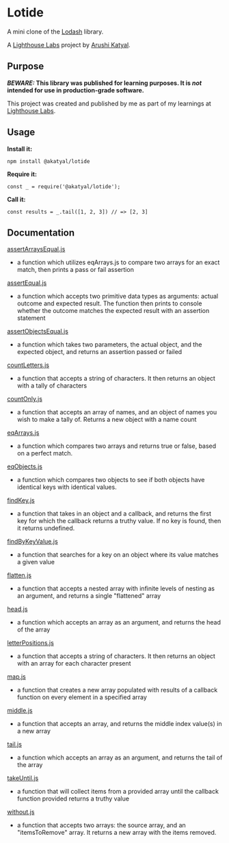# Lotide

A mini clone of the [Lodash](https://lodash.com) library.

A [Lighthouse Labs](https://www.lighthouselabs.ca/) project by [Arushi Katyal](https://github.com/katy-arushi).

## Purpose

**_BEWARE:_ This library was published for learning purposes. It is _not_ intended for use in production-grade software.**

This project was created and published by me as part of my learnings at [Lighthouse Labs](https://www.lighthouselabs.ca/). 

## Usage

**Install it:**

`npm install @akatyal/lotide`

**Require it:**

`const _ = require('@akatyal/lotide');`

**Call it:**

`const results = _.tail([1, 2, 3]) // => [2, 3]`

## Documentation
[assertArraysEqual.js](/assert_functions/assertArraysEqual.js)

 * a function which utilizes eqArrays.js to compare two arrays for an exact match, then prints a pass or fail assertion

[assertEqual.js](/assertEqual.js)

* a function which accepts two primitive data types as arguments: actual outcome and expected result. The function then prints to console whether the outcome matches the expected result with an assertion statement

[assertObjectsEqual.js](/assertObjectsEqual.js)

* a function which takes two parameters, the actual object, and the expected object, and returns an assertion passed or failed

[countLetters.js](/countLetters.js)

* a function that accepts a string of characters. It then returns an object with a tally of characters

[countOnly.js](/countOnly.js)

* a function that accepts an array of names, and an object of names you wish to make a tally of. Returns a new object with a name count

[eqArrays.js](/eqArrays.js)

 * a function which compares two arrays and returns true or false, based on a perfect match.

[eqObjects.js](/eqObjects.js)

 * a function which compares two objects to see if both objects have identical keys with identical values.

[findKey.js](/findKey.js)

 * a function that takes in an object and a callback, and returns the first key for which the callback returns a truthy value. If no key is found, then it returns undefined.

[findByKeyValue.js](/findKeyByValue.js)

* a function that searches for a key on an object where its value matches a given value

[flatten.js](/flatten.js)

* a function that accepts a nested array with infinite levels of nesting as an argument, and returns a single "flattened" array

[head.js](/head.js)

* a function which accepts an array as an argument, and returns the head of the array

[letterPositions.js](/letterPositions.js)

* a function that accepts a string of characters. It then returns an object with an array for each character present

[map.js](/map.js)

* a function that creates a new array populated with results of a callback function on every element in a specified array

[middle.js](/middle.js)

* a function that accepts an array, and returns the middle index value(s) in a new array

[tail.js](tail.js)

* a function which accepts an array as an argument, and returns the tail of the array

[takeUntil.js](/takeUntil.js)

* a function that will collect items from a provided array until the callback function provided returns a truthy value

[without.js](/without.js)

* a function that accepts two arrays: the source array, and an "itemsToRemove" array. It returns a new array with the items removed.